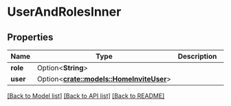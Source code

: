 # UserAndRolesInner

## Properties

Name | Type | Description | Notes
------------ | ------------- | ------------- | -------------
**role** | Option<**String**> |  | [optional]
**user** | Option<[**crate::models::HomeInviteUser**](HomeInvite_user.md)> |  | [optional]

[[Back to Model list]](../README.md#documentation-for-models) [[Back to API list]](../README.md#documentation-for-api-endpoints) [[Back to README]](../README.md)


